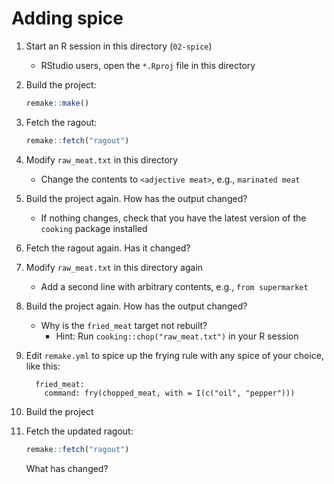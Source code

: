 # Adding spice

1. Start an R session in this directory (`02-spice`)
    - RStudio users, open the `*.Rproj` file in this directory
1. Build the project:
    ```r
    remake::make()
    ```
1. Fetch the ragout:
    ```r
    remake::fetch("ragout")
    ```
1. Modify `raw_meat.txt` in this directory
    - Change the contents to `<adjective meat>`, e.g., `marinated meat`
1. Build the project again. How has the output changed?
    - If nothing changes, check that you have the latest version of the `cooking` package installed
1. Fetch the ragout again. Has it changed?
1. Modify `raw_meat.txt` in this directory again
    - Add a second line with arbitrary contents, e.g., `from supermarket`
1. Build the project again. How has the output changed?
    - Why is the `fried_meat` target not rebuilt?
        - Hint: Run `cooking::chop("raw_meat.txt")` in your R session
1. Edit `remake.yml` to spice up the frying rule with any spice of your choice, like this:
    ```
      fried_meat:
        command: fry(chopped_meat, with = I(c("oil", "pepper")))
    ```
1. Build the project
1. Fetch the updated ragout:
    ```r
    remake::fetch("ragout")
    ```
    
    What has changed?
